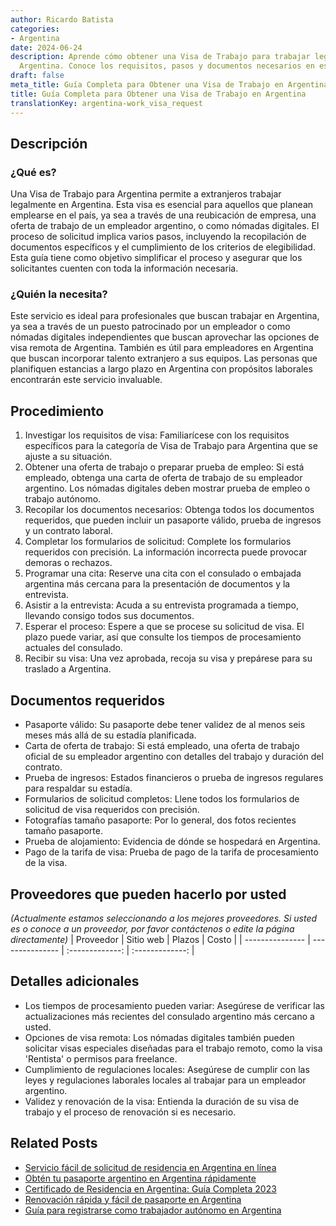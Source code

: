 ```yaml
---
author: Ricardo Batista
categories:
- Argentina
date: 2024-06-24
description: Aprende cómo obtener una Visa de Trabajo para trabajar legalmente en
  Argentina. Conoce los requisitos, pasos y documentos necesarios en esta guía detallada.
draft: false
meta_title: Guía Completa para Obtener una Visa de Trabajo en Argentina
title: Guía Completa para Obtener una Visa de Trabajo en Argentina
translationKey: argentina-work_visa_request
---
```



## Descripción
### ¿Qué es?
Una Visa de Trabajo para Argentina permite a extranjeros trabajar legalmente en Argentina. Esta visa es esencial para aquellos que planean emplearse en el país, ya sea a través de una reubicación de empresa, una oferta de trabajo de un empleador argentino, o como nómadas digitales. El proceso de solicitud implica varios pasos, incluyendo la recopilación de documentos específicos y el cumplimiento de los criterios de elegibilidad. Esta guía tiene como objetivo simplificar el proceso y asegurar que los solicitantes cuenten con toda la información necesaria.

### ¿Quién la necesita?
Este servicio es ideal para profesionales que buscan trabajar en Argentina, ya sea a través de un puesto patrocinado por un empleador o como nómadas digitales independientes que buscan aprovechar las opciones de visa remota de Argentina. También es útil para empleadores en Argentina que buscan incorporar talento extranjero a sus equipos. Las personas que planifiquen estancias a largo plazo en Argentina con propósitos laborales encontrarán este servicio invaluable.

## Procedimiento

1. Investigar los requisitos de visa: Familiarícese con los requisitos específicos para la categoría de Visa de Trabajo para Argentina que se ajuste a su situación.
2. Obtener una oferta de trabajo o preparar prueba de empleo: Si está empleado, obtenga una carta de oferta de trabajo de su empleador argentino. Los nómadas digitales deben mostrar prueba de empleo o trabajo autónomo.
3. Recopilar los documentos necesarios: Obtenga todos los documentos requeridos, que pueden incluir un pasaporte válido, prueba de ingresos y un contrato laboral.
4. Completar los formularios de solicitud: Complete los formularios requeridos con precisión. La información incorrecta puede provocar demoras o rechazos.
5. Programar una cita: Reserve una cita con el consulado o embajada argentina más cercana para la presentación de documentos y la entrevista.
6. Asistir a la entrevista: Acuda a su entrevista programada a tiempo, llevando consigo todos sus documentos.
7. Esperar el proceso: Espere a que se procese su solicitud de visa. El plazo puede variar, así que consulte los tiempos de procesamiento actuales del consulado.
8. Recibir su visa: Una vez aprobada, recoja su visa y prepárese para su traslado a Argentina.

## Documentos requeridos

- Pasaporte válido: Su pasaporte debe tener validez de al menos seis meses más allá de su estadía planificada.
- Carta de oferta de trabajo: Si está empleado, una oferta de trabajo oficial de su empleador argentino con detalles del trabajo y duración del contrato.
- Prueba de ingresos: Estados financieros o prueba de ingresos regulares para respaldar su estadía.
- Formularios de solicitud completos: Llene todos los formularios de solicitud de visa requeridos con precisión.
- Fotografías tamaño pasaporte: Por lo general, dos fotos recientes tamaño pasaporte.
- Prueba de alojamiento: Evidencia de dónde se hospedará en Argentina.
- Pago de la tarifa de visa: Prueba de pago de la tarifa de procesamiento de la visa.

## Proveedores que pueden hacerlo por usted
_(Actualmente estamos seleccionando a los mejores proveedores. Si usted es o conoce a un proveedor, por favor contáctenos o edite la página directamente)_
| Proveedor        |     Sitio web     |     Plazos    |       Costo      |
| --------------- | --------------- |  :-------------: | :-------------: |

## Detalles adicionales

- Los tiempos de procesamiento pueden variar: Asegúrese de verificar las actualizaciones más recientes del consulado argentino más cercano a usted.
- Opciones de visa remota: Los nómadas digitales también pueden solicitar visas especiales diseñadas para el trabajo remoto, como la visa 'Rentista' o permisos para freelance.
- Cumplimiento de regulaciones locales: Asegúrese de cumplir con las leyes y regulaciones laborales locales al trabajar para un empleador argentino.
- Validez y renovación de la visa: Entienda la duración de su visa de trabajo y el proceso de renovación si es necesario.
## Related Posts

- [Servicio fácil de solicitud de residencia en Argentina en línea](https://tramitit.com/es/guides/argentina/solicitud_de_residencia/)
- [Obtén tu pasaporte argentino en Argentina rápidamente](https://tramitit.com/es/guides/argentina/pasaporte_argentino/)
- [Certificado de Residencia en Argentina: Guía Completa 2023](https://tramitit.com/es/guides/argentina/certificado_de_domicilio/)
- [Renovación rápida y fácil de pasaporte en Argentina](https://tramitit.com/es/guides/argentina/renovaci%C3%B3n_de_pasaporte/)
- [Guía para registrarse como trabajador autónomo en Argentina](https://tramitit.com/es/guides/argentina/inscripci%C3%B3n_al_r%C3%A9gimen_de_aut%C3%B3nomos/)